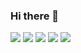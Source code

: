 ### Hi there 👋
<img src="https://img.shields.io/badge/HTML-E34F26?style=for-the-badge&logo=HTML5&logoColor=black"/> <img src="https://img.shields.io/badge/CSS-1572B6?style=for-the-badge&logo=CSS3&logoColor=black"/> <img src="https://img.shields.io/badge/Azure DevOps-0078D7?style=for-the-badge&logo=azuredevops&logoColor=black"/> <img src="https://img.shields.io/badge/Microsoft SQL ServerЕ-CC2927?style=for-the-badge&logo=microsoftsqlserver&logoColor=black"/> <img src="https://img.shields.io/badge/Jira-0052CC?style=for-the-badge&logo=Jira&logoColor=black"/> 





<!--
**BogdanKoshkarov/BogdanKoshkarov** is a ✨ _special_ ✨ repository because its `README.md` (this file) appears on your GitHub profile.

Here are some ideas to get you started:

- 🔭 I’m currently working on ...
- 🌱 I’m currently learning ...
- 👯 I’m looking to collaborate on ...
- 🤔 I’m looking for help with ...
- 💬 Ask me about ...
- 📫 How to reach me: ...
- 😄 Pronouns: ...
- ⚡ Fun fact: ...
-->
